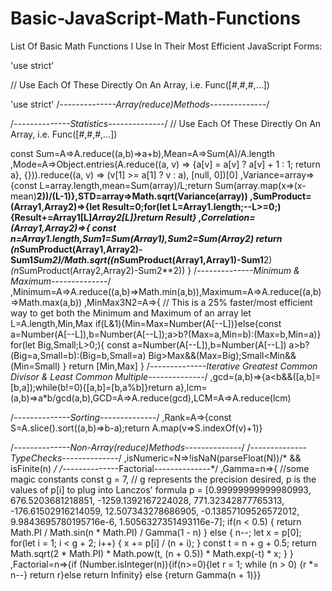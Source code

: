 # Basic-JavaScript-Math-Functions
List Of Basic Math Functions I Use In Their Most Efficient JavaScript Forms:


'use strict'

// Use Each Of These Directly On An Array, i.e. Func([#,#,#,...])

'use strict'
/*--------------Array(reduce)Methods--------------*/

/*--------------Statistics--------------*/
// Use Each Of These Directly On An Array, i.e. Func([#,#,#,...])

const Sum=A=>A.reduce((a,b)=>a+b),Mean=A=>Sum(A)/A.length
,Mode=A=>Object.entries(A.reduce((a, v) => {a[v] = a[v] ? a[v] + 1 : 1; return a}, {})).reduce((a, v) => (v[1] >= a[1] ? v : a), [null, 0])[0]
,Variance=array=>{const L=array.length,mean=Sum(array)/L;return Sum(array.map(x=>(x-mean)**2))/(L-1)},STD=array=>Math.sqrt(Variance(array))
,SumProduct=(Array1,Array2)=>{let Result=0;for(let L=Array1.length;--L>=0;){Result+=Array1[L]*Array2[L]}return Result}
,Correlation=(Array1,Array2)=>{
    const n=Array1.length,Sum1=Sum(Array1),Sum2=Sum(Array2)
    return (n*SumProduct(Array1,Array2)-Sum1*Sum2)/Math.sqrt((n*SumProduct(Array1,Array1)-Sum1**2)*(n*SumProduct(Array2,Array2)-Sum2**2))
}
/*--------------Minimum & Maximum--------------*/
,Minimum=A=>A.reduce((a,b)=>Math.min(a,b)),Maximum=A=>A.reduce((a,b)=>Math.max(a,b))
,MinMax3N2=A=>{
    // This is a 25% faster/most efficient way to get both the Minimum and Maximum of an array
    let L=A.length,Min,Max
    if(L&1){Min=Max=Number(A[--L])}else{const a=Number(A[--L]),b=Number(A[--L]);a>b?(Max=a,Min=b):(Max=b,Min=a)}
    for(let Big,Small;L>0;){
        const a=Number(A[--L]),b=Number(A[--L])
        a>b?(Big=a,Small=b):(Big=b,Small=a)
        Big>Max&&(Max=Big);Small<Min&&(Min=Small)
    }
    return [Min,Max]
}
/*--------------Iterative Greatest Common Divisor & Least Common Multiple--------------*/
,gcd=(a,b)=>{a<b&&([a,b]=[b,a]);while(b!=0){[a,b]=[b,a%b]}return a},lcm=(a,b)=>a*b/gcd(a,b),GCD=A=>A.reduce(gcd),LCM=A=>A.reduce(lcm)

/*--------------Sorting--------------*/
,Rank=A=>{const S=A.slice().sort((a,b)=>b-a);return A.map(v=>S.indexOf(v)+1)}

/*--------------Non-Array(reduce)Methods--------------*/
/*--------------TypeChecks--------------*/
,isNumeric=N=>!isNaN(parseFloat(N))/* && isFinite(n) */
/*--------------Factorial--------------*/
,Gamma=n=>{
    //some magic constants
    const g = 7, // g represents the precision desired, p is the values of p[i] to plug into Lanczos' formula
        p = [0.99999999999980993, 676.5203681218851, -1259.1392167224028, 771.32342877765313, -176.61502916214059, 12.507343278686905, -0.13857109526572012, 9.9843695780195716e-6, 1.5056327351493116e-7];
    if(n < 0.5) { return Math.PI / Math.sin(n * Math.PI) / Gamma(1 - n) }
    else { n--; let x = p[0]; for(let i = 1; i < g + 2; i++) { x += p[i] / (n + i); } const t = n + g + 0.5; return Math.sqrt(2 * Math.PI) * Math.pow(t, (n + 0.5)) * Math.exp(-t) * x; }
}
,Factorial=n=>{if (Number.isInteger(n)){if(n>=0){let r = 1; while (n > 0) {r *= n--} return r}else return Infinity} else {return Gamma(n + 1)}}
